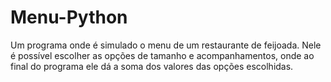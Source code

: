# Menu-Python
Um programa onde é simulado o menu de um restaurante de feijoada. Nele é possível escolher as opções de tamanho e acompanhamentos, onde ao final do programa ele dá a soma dos valores das opções escolhidas.
